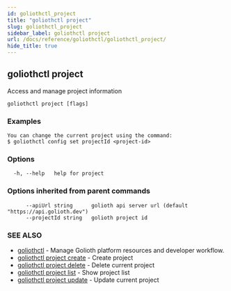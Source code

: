 ```yaml
---
id: goliothctl_project
title: "goliothctl project"
slug: goliothctl_project
sidebar_label: goliothctl project
url: /docs/reference/goliothctl/goliothctl_project/
hide_title: true
---
```

## goliothctl project

Access and manage project information

```
goliothctl project [flags]
```

### Examples

```
You can change the current project using the command:
$ goliothctl config set projectId <project-id>
```

### Options

```
  -h, --help   help for project
```

### Options inherited from parent commands

```
      --apiUrl string      golioth api server url (default "https://api.golioth.dev")
      --projectId string   golioth project id
```

### SEE ALSO

* [goliothctl](/docs/reference/goliothctl/goliothctl/)	 - Manage Golioth platform resources and developer workflow.
* [goliothctl project create](/docs/reference/goliothctl/goliothctl_project_create/)	 - Create project
* [goliothctl project delete](/docs/reference/goliothctl/goliothctl_project_delete/)	 - Delete current project
* [goliothctl project list](/docs/reference/goliothctl/goliothctl_project_list/)	 - Show project list
* [goliothctl project update](/docs/reference/goliothctl/goliothctl_project_update/)	 - Update current project

